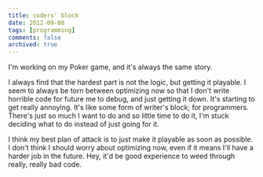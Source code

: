 ```yaml
---
title: coders' block
date: 2012-09-08
tags: [programming]
comments: false
archived: true
---
```


I'm working on my Poker game, and it's always the same story.

I always find that the hardest part is not the logic, but getting it playable. I seem to always be torn between optimizing now so that I don't write horrible code for future me to debug, and just getting it down. It's starting to get really annoying. It's like some form of writer's block; for programmers. There's just so much I want to do and so little time to do it, I'm stuck deciding what to do instead of just going for it.

I think my best plan of attack is to just make it playable as soon as possible. I don't think I should worry about optimizing now, even if it means I'll have a harder job in the future. Hey, it'd be good experience to weed through really, really bad code.
